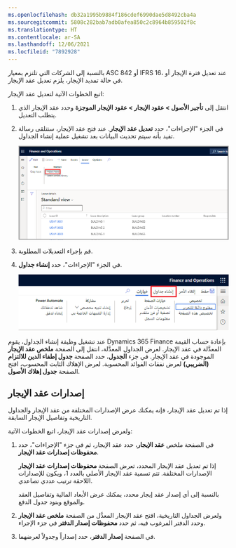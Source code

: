 ```yaml
---
ms.openlocfilehash: db32a1995b9884f186cdef6990dae5d8492cba4a
ms.sourcegitcommit: 5808c282bab7adb0afea850c2c8964b859502f8c
ms.translationtype: HT
ms.contentlocale: ar-SA
ms.lasthandoff: 12/06/2021
ms.locfileid: "7892928"
---
```

بالنسبة إلى الشركات التي تلتزم بمعيار ASC 842 أو IFRS 16، عند تعديل فترة الإيجار أو في حالة تمديد الإيجار، يلزم تعديل عقد الإيجار. 

اتبع الخطوات الآتية لتعديل عقد الإيجار:

1. انتقل إلى **تأجير الأصول > عقود الإيجار > عقود الإيجار الموجزة** وحدد عقد الإيجار الذي يتطلب التعديل.
2. في الجزء "الإجراءات"، حدد **تعديل عقد الإيجار**. عند فتح عقد الإيجار، ستتلقى رسالة تفيد بأنه سيتم تحديث البيانات بعد تشغيل عملية إنشاء الجداول.

    ![لقطة شاشة لخيار تعديل عقد الإيجار تُظهر تفاصيل عقد الإيجار.](../media/adjust-lease.png)

3. قم بإجراء التعديلات المطلوبة.
4. في الجزء "الإجراءات"، حدد **إنشاء جداول**.

    ![لقطة شاشة من "إنشاء جداول" في جزء الإجراء.](../media/create-schedules-for-adjustment.png)

عند تشغيل وظيفة إنشاء الجداول، يقوم Dynamics 365 Finance بإعادة حساب القيمة المعدَّلة في عقد الإيجار. لعرض الجداول المعدَّلة، انتقل إلى الصفحة **ملخص عقد الإيجار** الموجودة في عقد الإيجار. في جزء **الجدول**، حدد الصفحة **جدول إطفاء الدين للالتزام (الضريبي)** لعرض نفقات الفوائد المحسوبة. لعرض الإهلاك الثابت المحسوب، افتح الصفحة **جدول إهلاك الأصول**. 

## <a name="lease-versions"></a>إصدارات عقد الإيجار
إذا تم تعديل عقد الإيجار، فإنه يمكنك عرض الإصدارات المختلفة من عقد الإيجار والجداول التاريخية وتفاصيل الإيجار السابقة. 

ولعرض إصدارات عقد الإيجار، اتبع الخطوات الآتية:

1. في الصفحة ملخص **عقد الإيجار**، حدد عقد الإيجار، ثم في جزء "الإجراءات"، حدد **محفوظات إصدارات عقد الإيجار**.

    إذا تم تعديل عقد الإيجار المحدد، تعرض الصفحة **محفوظات إصدارات عقد الإيجار** الإصدارات المختلفة. تتم تسمية عقد الإيجار الأصلي بالعدد 1، ويكون للإصدارات اللاحقة ترتيب عددي تصاعدي.

    بالنسبة إلى أي إصدار عقد إيجار محدد، يمكنك عرض الأبعاد المالية وتفاصيل العقد والموقع وبنود جدول الدفع.
    
2. ولعرض الجداول التاريخية، افتح عقد الإيجار المعدَّل من الصفحة **ملخص عقد الإيجار** وحدد الدفتر المرغوب فيه، ثم حدد **محفوظات إصدار الدفتر** في جزء الإجراء.
3. في الصفحة **إصدار الدفتر**، حدد إصداراً وجدولاً لعرضهما.
